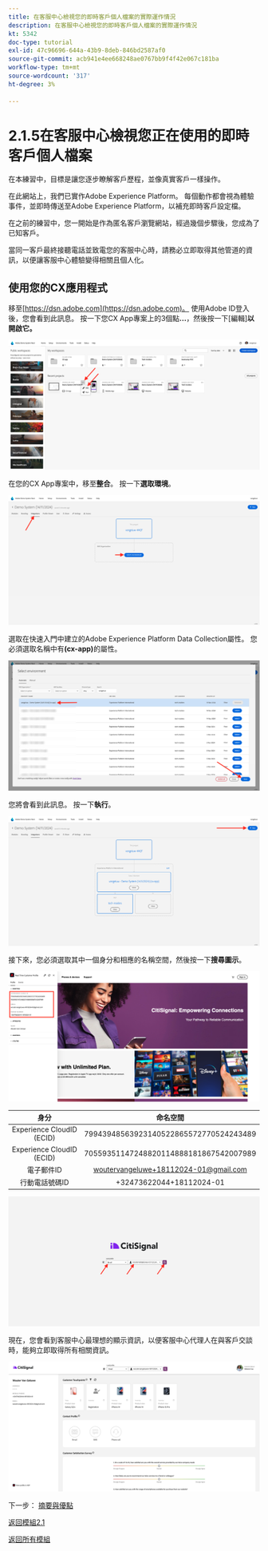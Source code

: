 ```yaml
---
title: 在客服中心檢視您的即時客戶個人檔案的實際運作情況
description: 在客服中心檢視您的即時客戶個人檔案的實際運作情況
kt: 5342
doc-type: tutorial
exl-id: 47c96696-644a-43b9-8deb-846bd2587af0
source-git-commit: acb941e4ee668248ae0767bb9f4f42e067c181ba
workflow-type: tm+mt
source-wordcount: '317'
ht-degree: 3%

---
```


# 2.1.5在客服中心檢視您正在使用的即時客戶個人檔案

在本練習中，目標是讓您逐步瞭解客戶歷程，並像真實客戶一樣操作。

在此網站上，我們已實作Adobe Experience Platform。 每個動作都會視為體驗事件，並即時傳送至Adobe Experience Platform，以補充即時客戶設定檔。

在之前的練習中，您一開始是作為匿名客戶瀏覽網站，經過幾個步驟後，您成為了已知客戶。

當同一客戶最終接聽電話並致電您的客服中心時，請務必立即取得其他管道的資訊，以便讓客服中心體驗變得相關且個人化。

## 使用您的CX應用程式

移至[https://dsn.adobe.com](https://dsn.adobe.com)。 使用Adobe ID登入後，您會看到此訊息。 按一下您CX App專案上的3個點&#x200B;**...**，然後按一下[編輯]&#x200B;**以開啟它。**

![示範](./images/cxapp3.png)

在您的CX App專案中，移至&#x200B;**整合**。 按一下&#x200B;**選取環境**。

![示範](./images/cxapp3a.png)

選取在快速入門中建立的Adobe Experience Platform Data Collection屬性。 您必須選取名稱中有&#x200B;**(cx-app)**&#x200B;的屬性。

![示範](./images/cxapp4.png)

您將會看到此訊息。 按一下&#x200B;**執行**。

![示範](./images/cxapp4a.png)

接下來，您必須選取其中一個身分和相應的名稱空間，然後按一下&#x200B;**搜尋圖示**。

![客戶設定檔](./images/identities.png)

| 身分 | 命名空間 |
|:-------------:| :---------------:|
| Experience CloudID (ECID) | 79943948563923140522865572770524243489 |
| Experience CloudID (ECID) | 70559351147248820114888181867542007989 |
| 電子郵件ID | woutervangeluwe+18112024-01@gmail.com |
| 行動電話號碼ID | +32473622044+18112024-01 |

![示範](./images/19.png)

現在，您會看到客服中心最理想的顯示資訊，以便客服中心代理人在與客戶交談時，能夠立即取得所有相關資訊。

![示範](./images/20.png)

下一步： [摘要與優點](./summary.md)

[返回模組2.1](./real-time-customer-profile.md)

[返回所有模組](../../../overview.md)
